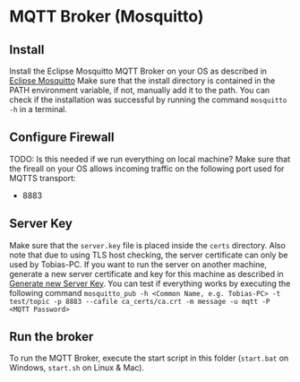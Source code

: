 # MQTT Broker (Mosquitto)

## Install 
Install the Eclipse Mosquitto MQTT Broker on your OS as described in 
[Eclipse Mosquitto](https://mosquitto.org/download/)
Make sure that the install directory is contained in the PATH environment variable, if not,
manually add it to the path. You can check if the installation was successful by running the command 
`mosquitto -h` in a terminal.

## Configure Firewall
TODO: Is this needed if we run everything on local machine?
Make sure that the fireall on your OS allows incoming traffic on the following port used for MQTTS transport:
- 8883

## Server Key
Make sure that the `server.key` file is placed inside the `certs` directory. Also note that due to using TLS host checking,
the server certificate can only be used by Tobias-PC. If you want to run the server on another machine, generate a new server
certificate and key for this machine as described in [Generate new Server Key](https://mosquitto.org/man/mosquitto-tls-7.html).
You can test if everything works by executing the following command
``
mosquitto_pub -h <Common Name, e.g. Tobias-PC> -t test/topic -p 8883 --cafile ca_certs/ca.crt -m message -u mqtt -P <MQTT Password>
``

## Run the broker
To run the MQTT Broker, execute the start script in this folder (`start.bat` on Windows, `start.sh` on Linux & Mac).